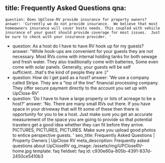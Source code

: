 title: Frequently Asked Questions
qna:
  - 
    question: Does UpClose-RV provide insurance for property owners?
    answer: 'Currently we do not provide insurance.  We believe that most homeowners insurance will cover hosts needs. This coupled with vehicle insurance of your guest should provide coverage for most issues.  Just be sure to check with your insurance provider. '
  - 
    question: As a host do I have to have RV hook up for my guests?
    answer: "While hook-ups are convenient for your guests they are not necessary.  Most RVs come with internal holding tanks for both sewage and fresh water.  They also traditionally come with batteries,  Some even come with solar panels.  Generally, your guests will be self sufficient...that's the kind of people they are :)"
  - 
    question: How do I get paid as a host?
    answer: 'We use a company called Stripe. They are a "top of the line" financial processing company.  They offer secure payment directly to the account you set up with UpClose-RV'
  - 
    question: 'Do I have to have a large property or lots of  acreage to be a host?'
    answer: 'No.  There are many small RVs out there. If  you have space in your driveway that will fit some of these then there is opportunity for you to be a host.  Just make sure you get an accurate measurement of the space you are going to provide so that potential travelers get a good idea whether they can fit before they arrive.  PICTURES, PICTURES, PICTURES. Make sure you upload good photos to entice perspective guests. '
seo_title: Frequently Asked Questions | Property Owners | UpClose RV
meta_description: Frequently asked questions about UpCloseRV
og_image: /assets/img/UPCloseRV-home.jpg
template: faq
fieldset: faq
id: c930e60a-805b-4391-837d-2450ce5410b3
